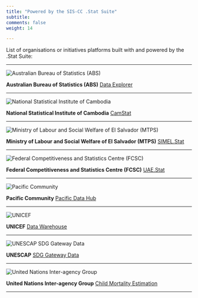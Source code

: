 ```yaml
---
title: "Powered by the SIS-CC .Stat Suite"
subtitle: 
comments: false
weight: 14

---
```


List of organisations or initiatives platforms built with and powered by the .Stat Suite:

---

![Australian Bureau of Statistics (ABS)](/dotstatsuite-documentation/images/logo-abs.png)

**Australian Bureau of Statistics (ABS)** [Data Explorer](https://www.abs.gov.au/about/data-services/explore/data-explorer)

---

![National Statistical Institute of Cambodia](/dotstatsuite-documentation/images/logo-nis.png)

**National Statistical Institute of Cambodia** [CamStat](http://camstat.nis.gov.kh/)

---

![Ministry of Labour and Social Welfare of El Salvador (MTPS)](https://siscc.org/wp-content/uploads/2022/01/sv_logo_dark-e1643195759725.png)

**Ministry of Labour and Social Welfare of El Salvador (MTPS)** [SIMEL.Stat](https://datasimel.mtps.gob.sv/)

---

![Federal Competitiveness and Statistics Centre (FCSC)](/dotstatsuite-documentation/images/logo-fcsc.png)

**Federal Competitiveness and Statistics Centre (FCSC)** [UAE.Stat](https://uaestat.fcsc.gov.ae/en)

---

![Pacific Community](/dotstatsuite-documentation/images/logo-pc.png)

**Pacific Community** [Pacific Data Hub](https://stats.pacificdata.org/#/)

---

![UNICEF](/dotstatsuite-documentation/images/logo-unicef.png)

**UNICEF** [Data Warehouse](https://data.unicef.org/dv_index/)

---

![UNESCAP SDG Gateway Data](/dotstatsuite-documentation/images/logo-unescap.png)

**UNESCAP** [SDG Gateway Data](https://dataexplorer.unescap.org/)

---

![United Nations Inter-agency Group](/dotstatsuite-documentation/images/logo-igme.png)

**United Nations Inter-agency Group** [Child Mortality Estimation](https://childmortality.org/)

---
